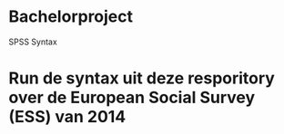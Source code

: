# Bachelorproject
SPSS Syntax
# Run de syntax uit deze resporitory over de European Social Survey (ESS) van 2014
